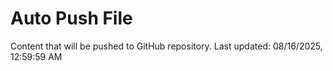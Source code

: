 # Auto Push File

Content that will be pushed to GitHub repository.
Last updated: 08/16/2025, 12:59:59 AM